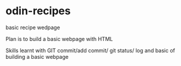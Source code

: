 # odin-recipes

basic recipe wedpage

Plan is to build a basic webpage with HTML

Skills learnt with GIT commit/add commit/ git status/ log and basic of building a basic webpage
